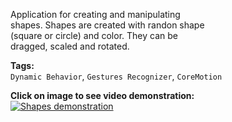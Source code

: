 Application for creating and manipulating  
shapes. Shapes are created with randon shape  
(square or circle) and color. They can be  
dragged, scaled and rotated.  
  
**Tags:**  
`Dynamic Behavior`, `Gestures Recognizer`, `CoreMotion`
  
**Click on image to see video demonstration:**  
[![Shapes demonstration](https://firebasestorage.googleapis.com/v0/b/project-6823619469149101723.appspot.com/o/shapes.png?alt=media&token=21a73b52-a404-4c70-be58-01633e214065)](https://www.youtube.com/watch?v=sLAT8fKmBwo)
